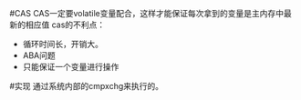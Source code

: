 #CAS
CAS一定要volatile变量配合，这样才能保证每次拿到的变量是主内存中最新的相应值
cas的不利点：
- 循环时间长，开销大。
- ABA问题
- 只能保证一个变量进行操作

#实现
通过系统内部的cmpxchg来执行的。